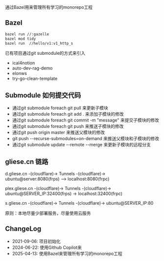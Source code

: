 通过Bazel用来管理所有学习的monorepo工程

## Bazel
```bash 
bazel run //:gazelle
bazel mod tidy
bazel run  //hello/v1:v1_http_s
```

已有项目通过git submodule的方式来引入
- ical4notion
- auto-dev-rag-demo
- elonws
- try-go-clean-template

## Submodule 如何提交代码
- 通过git submodule foreach git pull 来更新子模块
- 通过git submodule foreach git add . 来添加子模块的修改
- 通过git submodule foreach git commit -m "message" 来提交子模块的修改
- 通过git submodule foreach git push 来推送子模块的修改
- 通过git push origin master 来推送父模块的修改
- git push --recurse-submodules=on-demand 来推送父模块和子模块的修改
- 通过git submodule update --remote --merge 来更新子模块的远程分支


## gliese.cn 链路
d.gliese.cn -(cloudflare)-> Tunnels -(cloudflare)-> ubuntu@server:8080(frps) --> localhost:8080(frpc)

plex.gliese.cn -(cloudflare)-> Tunnels -(cloudflare)-> ubuntu@SERVER_IP:32400(frps) -> localhost:32400(frpc)

s.gliese.cn -(cloudflare)-> Tunnels -(cloudflare)-> ubuntu@SERVER_IP:80

原则：本地尽量少部署服务，尽量使用云服务

## ChangeLog
- 2021-09-06: 项目初始化
- 2024-06-22: 使用Github Copilot来
- 2025-04-13: 使用Bazel来管理所有学习的monorepo工程